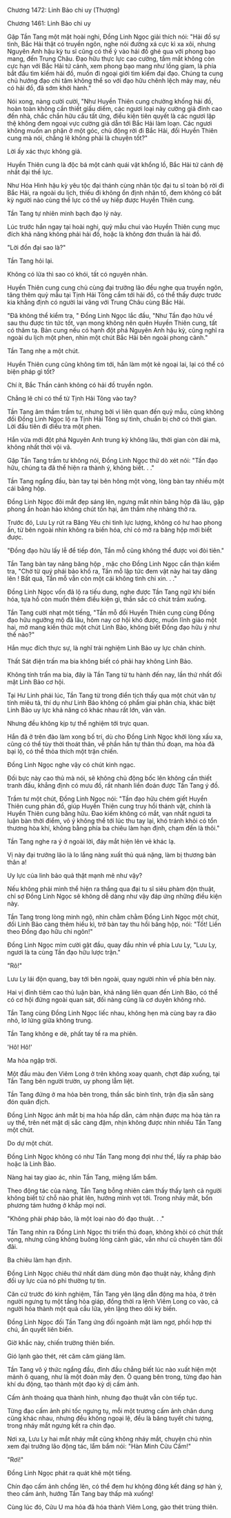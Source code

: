 




Chương 1472: Linh Bảo chi uy (Thượng)


Chương 1461: Linh Bảo chi uy

Gặp Tần Tang một mặt hoài nghi, Đồng Linh Ngọc giải thích nói: "Hải đồ sự tình, Bắc Hải thật có truyền ngôn, nghe nói đường xá cực kì xa xôi, nhưng Nguyên Anh hậu kỳ tu sĩ cũng có thể ỷ vào hải đồ ghé qua với phong bạo mang, đến Trung Châu. Đạo hữu thực lực cao cường, tầm mắt không còn cực hạn với Bắc Hải tứ cảnh, xem phong bạo mang như lồng giam, là phía bắt đầu tìm kiếm hải đồ, muốn đi ngoại giới tìm kiếm đại đạo. Chúng ta cung chủ hướng đạo chi tâm không thể so với đạo hữu chênh lệch mảy may, nếu có hải đồ, đã sớm khởi hành."

Nói xong, nàng cười cười, "Như Huyền Thiên cung chưởng khống hải đồ, hoàn toàn không cần thiết giấu diếm, các ngươi loại này cường giả đỉnh cao đến nhà, chắc chắn hữu cầu tất ứng, điều kiện tiên quyết là các ngươi lập thệ không đem ngoại vực cường giả dẫn tới Bắc Hải làm loạn. Các ngươi không muốn an phận ở một góc, chủ động rời đi Bắc Hải, đối Huyền Thiên cung mà nói, chẳng lẽ không phải là chuyện tốt?"

Lời ấy xác thực không giả.

Huyền Thiên cung là độc bá một cảnh quái vật khổng lồ, Bắc Hải tứ cảnh đệ nhất đại thế lực.

Như Hóa Hình hậu kỳ yêu tộc đại thánh cùng nhân tộc đại tu sĩ toàn bộ rời đi Bắc Hải, ra ngoài du lịch, thiếu đi không ổn định nhân tố, đem không có bất kỳ người nào cùng thế lực có thể uy hiếp được Huyền Thiên cung.

Tần Tang tự nhiên minh bạch đạo lý này.

Lúc trước hắn ngay tại hoài nghi, quỷ mẫu chui vào Huyền Thiên cung mục đích khả năng không phải hải đồ, hoặc là không đơn thuần là hải đồ.

"Lời đồn đại sao là?"

Tần Tang hỏi lại.

Không có lửa thì sao có khói, tất có nguyên nhân.

Huyền Thiên cung cung chủ cùng đại trưởng lão đều nghe qua truyền ngôn, tăng thêm quỷ mẫu tại Tịnh Hải Tông cầm tới hải đồ, có thể thấy được trước kia khẳng định có người lai vãng với Trung Châu cùng Bắc Hải.

"Đã không thể kiểm tra, " Đồng Linh Ngọc lắc đầu, "Như Tần đạo hữu về sau thu được tin tức tốt, vạn mong không nên quên Huyền Thiên cung, tất có thâm tạ. Bản cung nếu có hạnh đột phá Nguyên Anh hậu kỳ, cũng nghĩ ra ngoài du lịch một phen, nhìn một chút Bắc Hải bên ngoài phong cảnh."

Tần Tang nhẹ a một chút.

Huyền Thiên cung cũng không tìm tới, hắn làm một kẻ ngoại lai, lại có thể có biện pháp gì tốt?

Chí ít, Bắc Thần cảnh không có hải đồ truyền ngôn.

Chẳng lẽ chỉ có thể từ Tịnh Hải Tông vào tay?

Tần Tang âm thầm trầm tư, nhưng bởi vì liên quan đến quỷ mẫu, cũng không đối Đồng Linh Ngọc lộ ra Tịnh Hải Tông sự tình, chuẩn bị chờ có thời gian. Lời đầu tiên đi điều tra một phen.

Hắn vừa mới đột phá Nguyên Anh trung kỳ không lâu, thời gian còn dài mà, không nhất thời vội vã.

Gặp Tần Tang trầm tư không nói, Đồng Linh Ngọc thử dò xét nói: "Tần đạo hữu, chúng ta đã thể hiện ra thành ý, không biết. . ."

Tần Tang ngẩng đầu, bàn tay tại bên hông một vòng, lòng bàn tay nhiều một cái băng hộp.

Đồng Linh Ngọc đôi mắt đẹp sáng lên, ngưng mắt nhìn băng hộp đã lâu, gặp phong ấn hoàn hảo không chút tổn hại, âm thầm nhẹ nhàng thở ra.

Trước đó, Lưu Ly rút ra Băng Yêu chi tinh lực lượng, không có hư hao phong ấn, từ bên ngoài nhìn không ra biến hóa, chỉ có mở ra băng hộp mới biết được.

"Đồng đạo hữu lấy lễ để tiếp đón, Tần mỗ cũng không thể được voi đòi tiên."

Tần Tang bàn tay nâng băng hộp , mặc cho Đồng Linh Ngọc cẩn thận kiểm tra, "Chờ từ quý phái bảo khố ra, Tần mỗ lập tức đem vật này hai tay dâng lên ! Bất quá, Tần mỗ vẫn còn một cái không tình chi xin. . ."

Đồng Linh Ngọc vốn đã lộ ra tiếu dung, nghe được Tần Tang ngữ khí biến hóa, tựa hồ còn muốn thêm điều kiện gì, thần sắc có chút trầm xuống.

Tần Tang cười nhạt một tiếng, "Tần mỗ đối Huyền Thiên cung cùng Đồng đạo hữu ngưỡng mộ đã lâu, hôm nay cơ hội khó được, muốn lĩnh giáo một hai, mở mang kiến thức một chút Linh Bảo, không biết Đồng đạo hữu ý như thế nào?"

Hắn mục đích thực sự, là nghĩ trải nghiệm Linh Bảo uy lực chân chính.

Thất Sát điện trấn ma bia không biết có phải hay không Linh Bảo.

Không tính trấn ma bia, đây là Tần Tang từ tu hành đến nay, lần thứ nhất đối mặt Linh Bảo cơ hội.

Tại Hư Linh phái lúc, Tần Tang từ trong điển tịch thấy qua một chút văn tự tính miêu tả, thí dụ như Linh Bảo không có phẩm giai phân chia, khác biệt Linh Bảo uy lực khả năng có khác nhau rất lớn, vân vân.

Nhưng đều không kịp tự thể nghiệm tới trực quan.

Hắn đã ở trên đảo làm xong bố trí, dù cho Đồng Linh Ngọc khởi lòng xấu xa, cũng có thể tùy thời thoát thân, về phần hắn tự thân thủ đoạn, ma hỏa đã bại lộ, có thể thỏa thích một trận chiến.

Đồng Linh Ngọc nghe vậy có chút kinh ngạc.

Đối bực này cao thủ mà nói, sẽ không chủ động bốc lên không cần thiết tranh đấu, khẳng định có mưu đồ, rất nhanh liền đoán được Tần Tang ý đồ.

Trầm tư một chút, Đồng Linh Ngọc nói: "Tần đạo hữu chém giết Huyền Thiên cung phản đồ, giúp Huyền Thiên cung truy hồi thánh vật, chính là Huyền Thiên cung bằng hữu. Đao kiếm không có mắt, vạn nhất ngươi ta luận bàn thời điểm, vô ý không thể tới lúc thu tay lại, khó tránh khỏi có tổn thương hòa khí, không bằng phía ba chiêu làm hạn định, chạm đến là thôi."

Tần Tang nghe ra ý ở ngoài lời, đáy mắt hiện lên vẻ khác lạ.

Vị này đại trưởng lão là lo lắng nàng xuất thủ quá nặng, làm bị thương bản thân a!

Uy lực của linh bảo quả thật mạnh mẽ như vậy?

Nếu không phải mình thể hiện ra thắng qua đại tu sĩ siêu phàm độn thuật, chỉ sợ Đồng Linh Ngọc sẽ không dễ dàng như vậy đáp ứng những điều kiện này.

Tần Tang trong lòng minh ngộ, nhìn chằm chằm Đồng Linh Ngọc một chút, đối Linh Bảo càng thêm hiếu kì, trở bàn tay thu hồi băng hộp, nói: "Tốt! Liền theo Đồng đạo hữu chi ngôn!"

Đồng Linh Ngọc mỉm cười gật đầu, quay đầu nhìn về phía Lưu Ly, "Lưu Ly, ngươi là ta cùng Tần đạo hữu lược trận."

"Rõ!"

Lưu Ly lái độn quang, bay tới bên ngoài, quay người nhìn về phía bên này.

Hai vị đỉnh tiêm cao thủ luận bàn, khả năng liên quan đến Linh Bảo, có thể có cơ hội đứng ngoài quan sát, đối nàng cũng là cơ duyên không nhỏ.

Tần Tang cùng Đồng Linh Ngọc liếc nhau, không hẹn mà cùng bay ra đảo nhỏ, lơ lửng giữa không trung.

Tần Tang không e dè, phất tay tế ra ma phiên.

'Hô! Hô!'

Ma hỏa ngập trời.

Một đầu màu đen Viêm Long ở trên không xoay quanh, chợt đáp xuống, tại Tần Tang bên người trườn, uy phong lẫm liệt.

Tần Tang đứng ở ma hỏa bên trong, thần sắc bình tĩnh, trận địa sẵn sàng đón quân địch.

Đồng Linh Ngọc ánh mắt bị ma hỏa hấp dẫn, cảm nhận được ma hỏa tản ra uy thế, trên nét mặt dị sắc càng đậm, nhịn không được nhìn nhiều Tần Tang một chút.

Do dự một chút.

Đồng Linh Ngọc không có như Tần Tang mong đợi như thế, lấy ra pháp bảo hoặc là Linh Bảo.

Nàng hai tay giao ác, nhìn Tần Tang, miệng lẩm bẩm.

Theo động tác của nàng, Tần Tang bỗng nhiên cảm thấy thấy lạnh cả người không biết từ chỗ nào phát lên, hướng mình vọt tới. Trong nháy mắt, bốn phương tám hướng ở khắp mọi nơi.

"Không phải pháp bảo, là một loại nào đó đạo thuật. . ."

Tần Tang nhìn ra Đồng Linh Ngọc thi triển thủ đoạn, không khỏi có chút thất vọng, nhưng cũng không buông lỏng cảnh giác, vẫn như cũ chuyên tâm đối đãi.

Ba chiêu làm hạn định.

Đồng Linh Ngọc chiêu thứ nhất dám dùng môn đạo thuật này, khẳng định đối uy lực của nó phi thường tự tin.

Căn cứ trước đó kinh nghiệm, Tần Tang yên lặng dẫn động ma hỏa, ở trên người ngưng tụ một tầng hỏa giáp, đồng thời ra lệnh Viêm Long co vào, cả người hóa thành một quả cầu lửa, yên lặng theo dõi kỳ biến.

Đồng Linh Ngọc đối Tần Tang ứng đối ngoảnh mặt làm ngơ, phối hợp thi chú, ấn quyết liên biến.

Giờ khắc này, chiến trường thiên biến.

Gió lạnh gào thét, rét căm căm giáng lâm.

Tần Tang vô ý thức ngẩng đầu, đỉnh đầu chẳng biết lúc nào xuất hiện một mảnh ô quang, như là một đoàn mây đen. Ô quang bên trong, từng đạo hàn khí du động, tạo thành một đạo kỳ dị cấm ảnh.

Cấm ảnh thoáng qua thành hình, nhưng đạo thuật vẫn còn tiếp tục.

Từng đạo cấm ảnh phi tốc ngưng tụ, mỗi một trương cấm ảnh chân dung cũng khác nhau, nhưng đều không ngoại lệ, đều là băng tuyết chi tượng, trong nháy mắt ngưng kết ra chín đạo.

Nơi xa, Lưu Ly hai mắt nháy mắt cũng không nháy mắt, chuyên chú nhìn xem đại trưởng lão động tác, lẩm bẩm nói: "Hàn Minh Cửu Cấm!"

"Rơi!"

Đồng Linh Ngọc phát ra quát khẽ một tiếng.

Chín đạo cấm ảnh chồng lên, có thể đem hư không đông kết đáng sợ hàn ý, theo cấm ảnh, hướng Tần Tang bay thấp mà xuống!

Cùng lúc đó, Cửu U ma hỏa đã hóa thành Viêm Long, gào thét trùng thiên.




